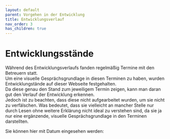 ```yaml
---
layout: default
parent: Vorgehen in der Entwicklung
title: Entwicklungsverlauf
nav_order: 3
has_children: true
---
```



# Entwicklungsstände
Während des Entwicklungsverlaufs fanden regelmäßig Termine mit den Betreuern statt. <br/> 
Um eine visuelle Gesprächsgrundlage in diesen Terminen zu haben, wurden Entwicklungstände auf dieser Webseite festgehalten. <br/>
Da diese genau den Stand zum jeweiligem Termin zeigen, kann man daran gut den Verlauf der Entwicklung erkennen. <br/>
Jedoch ist zu beachten, dass diese nicht aufgearbeitet wurden, um sie nicht zu verfälschen. Was bedeutet, dass sie vielleicht an mancher Stelle nur durch Lesen ohne weitere Erklärung nicht ideal zu verstehen sind, da sie ja nur eine ergänzende, visuelle Gesprächsgrundlage in den Terminen darstellten. <br/>

Sie können hier mit Datum eingesehen werden: